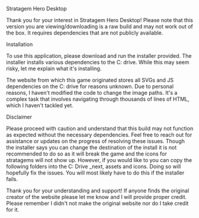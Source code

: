 Stratagem Hero Desktop

Thank you for your interest in Stratagem Hero Desktop! Please note that this version you are viewing/downloading is a raw build and may not work out of the box. It requires dependencies that are not publicly available.

Installation

To use this application, please download and run the installer provided. The installer installs various dependencies to the C: drive. While this may seem risky, let me explain what it's installing.

The website from which this game originated stores all SVGs and JS dependencies on the C: drive for reasons unknown. Due to personal reasons, I haven't modified the code to change the image paths. It's a complex task that involves navigating through thousands of lines of HTML, which I haven't tackled yet.

Disclaimer

Please proceed with caution and understand that this build may not function as expected without the necessary dependencies. Feel free to reach out for assistance or updates on the progress of resolving these issues.
Though the installer says you can change the destination of the install it is not recommended to do so as it will break the game and the icons for stratagems will not show up. However, if you would like to you can copy the following folders into the C: Drive _next, assets and icons. Doing so will hopefully fix the issues. You will most likely have to do this if the installer fails.

Thank you for your understanding and support!
If anyone finds the original creator of the website please let me know and I will provide proper credit. Please remember I didn't not make the original website nor do I take credit for it.
